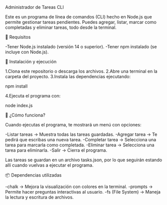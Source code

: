 Administrador de Tareas CLI

Este es un programa de línea de comandos (CLI) hecho en Node.js que permite gestionar tareas pendientes. Puedes agregar, listar, marcar como completadas y eliminar tareas, todo desde la terminal.

📌 Requisitos

-Tener Node.js instalado (versión 14 o superior).
-Tener npm instalado (se incluye con Node.js).

🚀 Instalación y ejecución

1.Clona este repositorio o descarga los archivos.
2.Abre una terminal en la carpeta del proyecto.
3.Instala las dependencias ejecutando:

npm install

4.Ejecuta el programa con:

node index.js

🎯 ¿Cómo funciona?

Cuando ejecutas el programa, te mostrará un menú con opciones:

-Listar tareas → Muestra todas las tareas guardadas.
-Agregar tarea → Te pedirá que escribas una nueva tarea.
-Completar tarea → Selecciona una tarea para marcarla como completada.
-Eliminar tarea → Selecciona una tarea para eliminarla.
-Salir → Cierra el programa.

Las tareas se guardan en un archivo tasks.json, por lo que seguirán estando allí cuando vuelvas a ejecutar el programa. 

📦 Dependencias utilizadas

-chalk → Mejora la visualización con colores en la terminal.
-prompts → Permite hacer preguntas interactivas al usuario.
-fs (File System) → Maneja la lectura y escritura de archivos.
